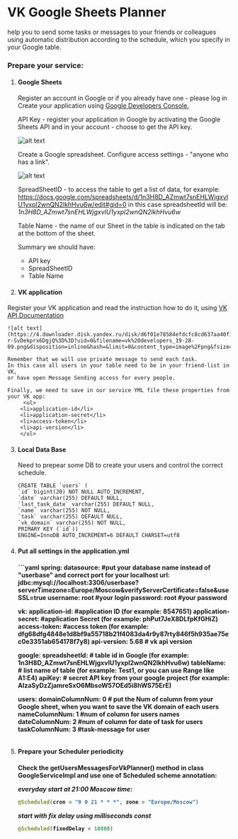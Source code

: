 <h1> VK Google Sheets Planner </h1>

<p> help you to send some tasks or messages to your friends or colleagues using automatic distribution 
according to the schedule, which you specify in your Google table.</p>

<h3>Prepare your service:</h3> 

1.  <h4>Google Sheets</h4>
    Register an account in Google or if you already have one - please log in
    Create your application using 
    <a href="https://console.developers.google.com"> Google Developers Console. </a>
    
    API Key - register your application in Google by activating the Google Sheets API and 
    in your account - choose to get the API key.
   
    ![alt text](https://3.downloader.disk.yandex.ru/disk/cc1a321abc8960c5a7f4effcb255b5915e7a20b10424b5c5b972e711fb662855/59fb7803/PcVKaV0E5tQ2noQ5gYGlGBDVxGCWL2J6vT5HYWj2w5eAjH-p4AIZuShZPOkcWdx-yYpQr3ompQLHP5tCYlL8Mg%3D%3D?uid=0&filename=api%20key.png&disposition=inline&hash=&limit=0&content_type=image%2Fpng&fsize=46462&hid=8c430edc7c2961dc76929ff89343ff67&media_type=image&tknv=v2&etag=c68f8e07390b9fce1daeb7aa0e8d1db4)

    Create a Google spreadsheet. Configure access settings - "anyone who has a link".
    
    ![alt text](https://3.downloader.disk.yandex.ru/disk/e8153e1b9b8c7964c6dd8d5ef31b421cc77676a7993413f5aae64672f2767efc/59fb77cf/PcVKaV0E5tQ2noQ5gYGlGGoMkOYDwOp9DK1ZJe8SMgWTm3jPtu8pMcfpRG6UpH4QUd8ENCQ4ANqy_9234IYxJw%3D%3D?uid=0&filename=google%20sheet%20for%20git.png&disposition=inline&hash=&limit=0&content_type=image%2Fpng&fsize=62554&hid=e9df44c3e78d8f5fff294d299b5614b8&media_type=image&tknv=v2&etag=e0e6aa26c7c9b28eb3e2053fcba5cabc)
    
    SpreadSheetID - to access the table to get a list of data, for example:
    https://docs.google.com/spreadsheets/d/1n3H8D_AZmwt7snEHLWjgxvIU1yxpl2wnQN2lkhHvu6w/edit#gid=0
    in this case spreadsheetId will be: <i>1n3H8D_AZmwt7snEHLWjgxvIU1yxpl2wnQN2lkhHvu6w</i>
   
    Table Name - the name of our Sheet in the table is indicated on the tab at the bottom of the sheet.
    
    Summary we should have:
    <ul>
    <li> API key</li>
    <li> SpreadSheetID</li>
    <li> Table Name</li>
    </ul>
    
2.  <h4>VK application</h4>
   Register your VK application and read the instruction how to do it, using
    <a href="https://vk.com/dev/manuals"> VK API Documentation</a>
    
    ![alt text](https://4.downloader.disk.yandex.ru/disk/d6f01e78584efdcfc8cd637aa40f14d77c9f04b22186ea68662ae018bbf87080/59fb7ff8/PcVKaV0E5tQ2noQ5gYGlGNShcZPI61i1HnkyYnNzFl_luHRjGasGaKrbtmyB7wvmSv4w3u-r-SvDekprx6DgjQ%3D%3D?uid=0&filename=vk%20developers_19-28-09.png&disposition=inline&hash=&limit=0&content_type=image%2Fpng&fsize=66235&hid=122b9944a6a67c194720d896f625e642&media_type=image&tknv=v2&etag=5584d5d11a77e0e25cfce8dd766ef6fe)
    
    Remember that we will use private message to send each task. 
    In this case all users in your table need to be in your friend-list in VK, 
    or have open Message Sending access for every people.
    
    Finally, we need to save in our service YML file these properties from your VK app:
         <ul>
        <li>application-id</li>
        <li>application-secret</li>
        <li>access-token</li>
        <li>api-version</li>
        </ul>
    
3.  <h4>Local Data Base</h4>

    Need to prepear some DB to create your users and control the correct schedule.
    ```mysql
    CREATE TABLE `users` (
    `id` bigint(20) NOT NULL AUTO_INCREMENT,
    `date` varchar(255) DEFAULT NULL,
    `last_task_date` varchar(255) DEFAULT NULL,
    `name` varchar(255) NOT NULL,
    `task` varchar(255) DEFAULT NULL,
    `vk_domain` varchar(255) NOT NULL,
    PRIMARY KEY (`id`))
    ENGINE=InnoDB AUTO_INCREMENT=6 DEFAULT CHARSET=utf8
    ```
4. <h4>Put all settings in the application.yml<h4>
    ```yaml
    spring:
      datasource:
        #put your database name instead of "userbase" and correct port for your localhost
        url: jdbc:mysql://localhost:3306/userbase?serverTimezone=Europe/Moscow&verifyServerCertificate=false&useSSL=true
        username: root #your login
        password: root #your password
     
    vk:
      application-id:  #application ID  (for example: 8547651)
      application-secret:  #application Secret (for example: phPut7JeX8DLfpKfGHiZ) 
      access-token: #access token (for example: dfg68dfg4848e1d8bf9a55718b21f4083da4r9y87rty846f5h935ae75ec0e3351ab654178f7y8)
      api-version: 5.68 # vk api version
   
    google:
      spreadsheetId: # table id in Google (for example: 1n3H8D_AZmwt7snEHLWjgxvIU1yxpl2wnQN2lkhHvu6w)
      tableName:  # list name of table (for example: Test1, or you can use Range like A1:E4)
      apiKey: # secret API key from your google project (for example: AIzaSyDzZjamreSxO6MbsoW57OEd5i8hWS75ErE)
   
    users:
      domainColumnNum: 0 # put the Num of column from your Google sheet, when you want to save the VK domain of each users
      nameColumnNum: 1 #num of column for users names
      dateColumnNum: 2 #num of column for date of task for users
      taskColumnNum: 3 #task-message for user
    ```
    
5.  <h4>Prepare your Scheduler periodicity<h4> 
  
    Check the getUsersMessagesForVkPlanner() method in class GoogleServiceImpl and use one of Scheduled scheme annotation:
  
    <i>everyday start at 21:00 Moscow time:</i>
    ```java
    @Scheduled(cron = "0 0 21 * * *", zone = "Europe/Moscow")
    ```
    <i>start with fix delay using milliseconds const</i>
    ```java
    @Scheduled(fixedDelay = 10000)
    ```

      